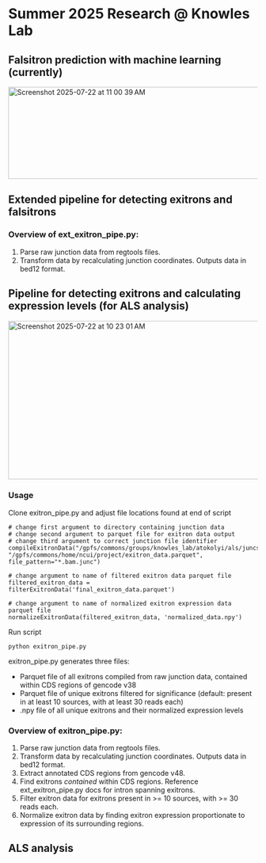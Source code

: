 # Summer 2025 Research @ Knowles Lab

## Falsitron prediction with machine learning (currently)
<img width="677" height="186" alt="Screenshot 2025-07-22 at 11 00 39 AM" src="https://github.com/user-attachments/assets/9538b16f-2efa-4e21-8964-a01f86076c23" />

## Extended pipeline for detecting exitrons and falsitrons

### Overview of ext_exitron_pipe.py:
1. Parse raw junction data from regtools files.
2. Transform data by recalculating junction coordinates. Outputs data in bed12 format.
   
## Pipeline for detecting exitrons and calculating expression levels (for ALS analysis)
<img width="733" height="320" alt="Screenshot 2025-07-22 at 10 23 01 AM" src="https://github.com/user-attachments/assets/a61ae84e-570c-4deb-a2c3-03fab4140af6" />

### Usage
Clone exitron_pipe.py and adjust file locations found at end of script
```
# change first argument to directory containing junction data 
# change second argument to parquet file for exitron data output 
# change third argument to correct junction file identifier
compileExitronData("/gpfs/commons/groups/knowles_lab/atokolyi/als/juncs_min6bp/", "/gpfs/commons/home/ncui/project/exitron_data.parquet", file_pattern="*.bam.junc")

# change argument to name of filtered exitron data parquet file 
filtered_exitron_data = filterExitronData('final_exitron_data.parquet')

# change argument to name of normalized exitron expression data parquet file 
normalizeExitronData(filtered_exitron_data, 'normalized_data.npy')
```
Run script
```
python exitron_pipe.py
```
exitron_pipe.py generates three files:
* Parquet file of all exitrons compiled from raw junction data, contained within CDS regions of gencode v38
* Parquet file of unique exitrons filtered for significance (default: present in at least 10 sources, with at least 30 reads each)
* .npy file of all unique exitrons and their normalized expression levels
  
### Overview of exitron_pipe.py:
1. Parse raw junction data from regtools files.
2. Transform data by recalculating junction coordinates. Outputs data in bed12 format.
3. Extract annotated CDS regions from gencode v48.
4. Find exitrons *contained* within CDS regions. Reference ext_exitron_pipe.py docs for intron spanning exitrons. 
6. Filter exitron data for exitrons present in >= 10 sources, with >= 30 reads each.
7. Normalize exitron data by finding exitron expression proportionate to expression of its surrounding regions.

## ALS analysis
